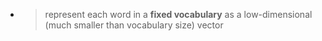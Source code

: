 - >represent each word in a **fixed vocabulary** as a low-dimensional (much smaller than vocabulary size) vector